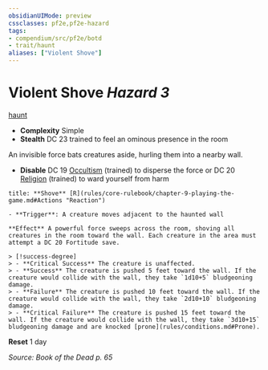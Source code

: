 ```yaml
---
obsidianUIMode: preview
cssclasses: pf2e,pf2e-hazard
tags:
- compendium/src/pf2e/botd
- trait/haunt
aliases: ["Violent Shove"]
---
```

# Violent Shove *Hazard 3*  
[haunt](rules/traits/haunt.md "Haunt Hazard Trait")  

- **Complexity** Simple
- **Stealth** DC 23 trained to feel an ominous presence in the room  

An invisible force bats creatures aside, hurling them into a nearby wall.

- **Disable** DC 19 [Occultism](compendium/skills.md#Occultism) (trained) to disperse the force or DC 20 [Religion](compendium/skills.md#Religion) (trained) to ward yourself from harm  

```ad-embed-ability
title: **Shove** [R](rules/core-rulebook/chapter-9-playing-the-game.md#Actions "Reaction")

- **Trigger**: A creature moves adjacent to the haunted wall

**Effect** A powerful force sweeps across the room, shoving all creatures in the room toward the wall. Each creature in the area must attempt a DC 20 Fortitude save.

> [!success-degree] 
> - **Critical Success** The creature is unaffected.
> - **Success** The creature is pushed 5 feet toward the wall. If the creature would collide with the wall, they take `1d10+5` bludgeoning damage.
> - **Failure** The creature is pushed 10 feet toward the wall. If the creature would collide with the wall, they take `2d10+10` bludgeoning damage.
> - **Critical Failure** The creature is pushed 15 feet toward the wall. If the creature would collide with the wall, they take `3d10+15` bludgeoning damage and are knocked [prone](rules/conditions.md#Prone).
```

**Reset** 1 day  

*Source: Book of the Dead p. 65*